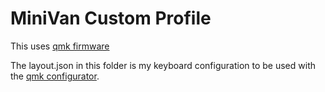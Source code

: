 # MiniVan Custom Profile

This uses [qmk firmware](https://github.com/qmk/qmk_firmware)

The layout.json in this folder is my keyboard configuration to be used with the [qmk configurator](https://config.qmk.fm/).
